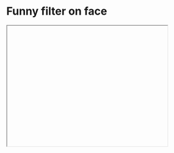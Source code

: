 # Funny filter on face

 <iframe width="420" height="315">
    src="https://github.com/Parisa-Bagherzadeh/Image_processing/blob/main/Assignment24/result/result.mp4">
</iframe> 
